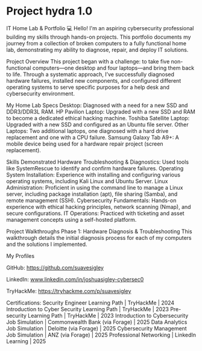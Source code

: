 # Project hydra 1.0
IT Home Lab & Portfolio 💻
Hello! I'm an aspiring cybersecurity professional building my skills through hands-on projects. This portfolio documents my journey from a collection of broken computers to a fully functional home lab, demonstrating my ability to diagnose, repair, and deploy IT solutions.

Project Overview
This project began with a challenge: to take five non-functional computers—one desktop and four laptops—and bring them back to life. Through a systematic approach, I’ve successfully diagnosed hardware failures, installed new components, and configured different operating systems to serve specific purposes for a help desk and cybersecurity environment.

My Home Lab Specs
Desktop: Diagnosed with a need for a new SSD and DDR3/DDR3L RAM.
HP Pavilion Laptop: Upgraded with a new SSD and RAM to become a dedicated ethical hacking machine.
Toshiba Satellite Laptop: Upgraded with a new SSD and configured as an Ubuntu file server.
Other Laptops: Two additional laptops, one diagnosed with a hard drive replacement and one with a CPU failure.
Samsung Galaxy Tab A9+: A mobile device being used for a hardware repair project (screen replacement).

Skills Demonstrated
Hardware Troubleshooting & Diagnostics: Used tools like SystemRescue to identify and confirm hardware failures.
Operating System Installation: Experience with installing and configuring various operating systems, including Kali Linux and Ubuntu Server.
Linux Administration: Proficient in using the command line to manage a Linux server, including package installation (apt), file sharing (Samba), and remote management (SSH).
Cybersecurity Fundamentals: Hands-on experience with ethical hacking principles, network scanning (Nmap), and secure configurations.
IT Operations: Practiced with ticketing and asset management concepts using a self-hosted platform.

Project Walkthroughs
Phase 1: Hardware Diagnosis & Troubleshooting
This walkthrough details the initial diagnosis process for each of my computers and the solutions I implemented.

My Profiles

GitHub: https://github.com/suavesigley

LinkedIn: www.linkedin.com/in/joshuasigley-cybersec0

TryHackMe: https://tryhackme.com/p/suavesigley

Certifications:
Security Engineer Learning Path | TryHackMe | 2024
Introduction to Cyber Security Learning Path | TryHackMe | 2023
Pre-security Learning Path | TryHackMe | 2023
Introduction to Cybersecurity Job Simulation | Commonwealth Bank (via Forage) | 2025
Data Analytics Job Simulation | Deloitte (via Forage) | 2025
Cybersecurity Management Job Simulation | ANZ (via Forage) | 2025
Professional Networking | LinkedIn Learning | 2025

